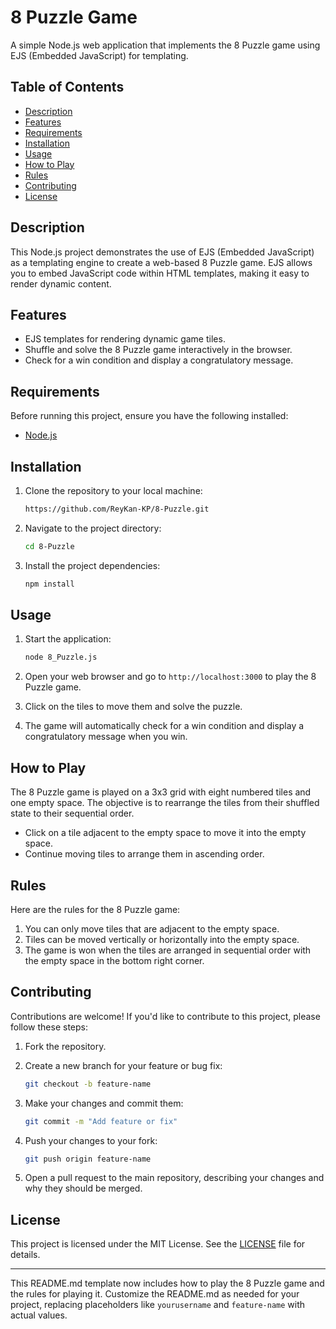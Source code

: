 

# 8 Puzzle Game

A simple Node.js web application that implements the 8 Puzzle game using EJS (Embedded JavaScript) for templating.

## Table of Contents

- [Description](#description)
- [Features](#features)
- [Requirements](#requirements)
- [Installation](#installation)
- [Usage](#usage)
- [How to Play](#how-to-play)
- [Rules](#rules)
- [Contributing](#contributing)
- [License](#license)

## Description

This Node.js project demonstrates the use of EJS (Embedded JavaScript) as a templating engine to create a web-based 8 Puzzle game. EJS allows you to embed JavaScript code within HTML templates, making it easy to render dynamic content.

## Features

- EJS templates for rendering dynamic game tiles.
- Shuffle and solve the 8 Puzzle game interactively in the browser.
- Check for a win condition and display a congratulatory message.

## Requirements

Before running this project, ensure you have the following installed:

- [Node.js](https://nodejs.org/)

## Installation

1. Clone the repository to your local machine:

   ```bash
   https://github.com/ReyKan-KP/8-Puzzle.git
   ```

2. Navigate to the project directory:

   ```bash
   cd 8-Puzzle
   ```

3. Install the project dependencies:

   ```bash
   npm install
   ```

## Usage

1. Start the application:

   ```bash
   node 8_Puzzle.js
   ```

2. Open your web browser and go to `http://localhost:3000` to play the 8 Puzzle game.

3. Click on the tiles to move them and solve the puzzle.

4. The game will automatically check for a win condition and display a congratulatory message when you win.

## How to Play

The 8 Puzzle game is played on a 3x3 grid with eight numbered tiles and one empty space. The objective is to rearrange the tiles from their shuffled state to their sequential order.

- Click on a tile adjacent to the empty space to move it into the empty space.
- Continue moving tiles to arrange them in ascending order.

## Rules

Here are the rules for the 8 Puzzle game:

1. You can only move tiles that are adjacent to the empty space.
2. Tiles can be moved vertically or horizontally into the empty space.
3. The game is won when the tiles are arranged in sequential order with the empty space in the bottom right corner.

## Contributing

Contributions are welcome! If you'd like to contribute to this project, please follow these steps:

1. Fork the repository.

2. Create a new branch for your feature or bug fix:

   ```bash
   git checkout -b feature-name
   ```

3. Make your changes and commit them:

   ```bash
   git commit -m "Add feature or fix"
   ```

4. Push your changes to your fork:

   ```bash
   git push origin feature-name
   ```

5. Open a pull request to the main repository, describing your changes and why they should be merged.

## License

This project is licensed under the MIT License. See the [LICENSE](LICENSE) file for details.

---

This README.md template now includes how to play the 8 Puzzle game and the rules for playing it. Customize the README.md as needed for your project, replacing placeholders like `yourusername` and `feature-name` with actual values.
